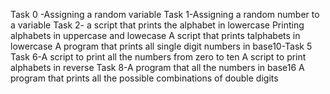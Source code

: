 Task 0 -Assigning a random variable
Task 1-Assigning a random number to a variable
Task 2- a script that prints the alphabet in lowercase
Printing alphabets in uppercase and lowecase
A script that prints talphabets in lowercase
A program that prints all single digit numbers in base10-Task 5
Task 6-A script to print all the numbers from zero to ten
A script to print alphabets in reverse
Task 8-A program that all the numbers in base16
A program that prints all the possible combinations of double digits
